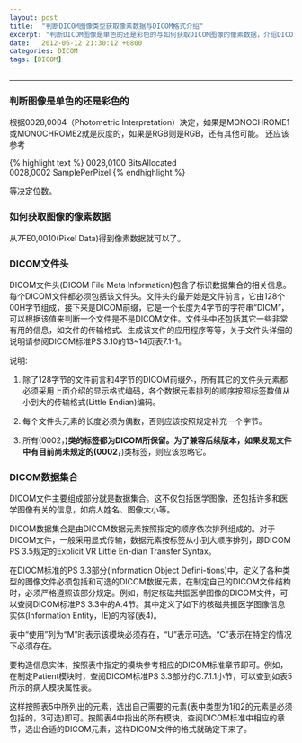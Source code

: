 ```yaml
---
layout: post
title:  "判断DICOM图像类型获取像素数据与DICOM格式介绍"
excerpt: "判断DICOM图像是单色的还是彩色的与如何获取DICOM图像的像素数据，介绍DICOM文件头与数据集合."
date:   2012-06-12 21:30:12 +0800
categories: DICOM
tags: [DICOM]
---
```

---

### 判断图像是单色的还是彩色的
根据0028,0004（Photometric   Interpretation）决定，如果是MONOCHROME1或MONOCHROME2就是灰度的，如果是RGB则是RGB，还有其他可能。
还应该参考

{% highlight text %}
 0028,0100   BitsAllocated  
 0028,0002   SamplePerPixel
{% endhighlight %}

等决定位数。

### 如何获取图像的像素数据
从7FE0,0010(Pixel Data)得到像素数据就可以了。

### DICOM文件头

DICOM文件头(DICOM File Meta Information)包含了标识数据集合的相关信息。每个DICOM文件都必须包括该文件头。文件头的最开始是文件前言，它由128个00H字节组成，接下来是DICOM前缀，它是一个长度为4字节的字符串“DICM”，可以根据该值来判断一个文件是不是DICOM文件。文件头中还包括其它一些非常有用的信息，如文件的传输格式、生成该文件的应用程序等等，关于文件头详细的说明请参阅DICOM标准PS 3.10的13~14页表7.1-1。

说明:

1.  除了128字节的文件前言和4字节的DICOM前缀外，所有其它的文件头元素都必须采用上面介绍的显示格式编码，各个数据元素排列的顺序按照标签数值从小到大的传输格式(Little Endian)编码。

2. 每个文件头元素的长度必须为偶数，否则应该按照规定补充一个字节。

3. 所有(0002，****)类的标签都为DICOM所保留。为了兼容后续版本，如果发现文件中有目前尚未规定的(0002，****)类标签，则应该忽略它。

### DICOM数据集合

DICOM文件主要组成部分就是数据集合。这不仅包括医学图像，还包括许多和医学图像有关的信息，如病人姓名、图像大小等。

DICOM数据集合是由DICOM数据元素按照指定的顺序依次排列组成的。对于DICOM文件，一般采用显式传输，数据元素按标签从小到大顺序排列，即DICOM PS 3.5规定的Explicit VR Little En-dian Transfer Syntax。

在DIOCM标准的PS 3.3部分(Information Object Defini-tions)中，定义了各种类型的图像文件必须包括和可选的DICOM数据元素，在制定自己的DICOM文件结构时，必须严格遵照该部分规定。例如，制定核磁共振医学图像的DICOM文件，可以查阅DICOM标准PS 3.3中的A.4节。其中定义了如下的核磁共振医学图像信息实体(Information Entity，IE)的内容(表4)。

表中“使用”列为“M”时表示该模块必须存在，“U”表示可选，“C”表示在特定的情况下必须存在。

要构造信息实体，按照表中指定的模块参考相应的DICOM标准章节即可。例如，在制定Patient模块时，查阅DICOM标准PS 3.3部分的C.7.1.1小节，可以查到如表5所示的病人模块属性表。

这样按照表5中所列出的元素，选出自己需要的元素(表中类型为1和2的元素是必须包括的，3可选)即可。按照表4中指出的所有模块，查阅DICOM标准中相应的章节，选出合适的DICOM元素，这样DICOM文件的格式就确定下来了。
